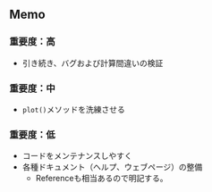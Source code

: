 ## Memo

### 重要度：高

* 引き続き、バグおよび計算間違いの検証

### 重要度：中

* `plot()`メソッドを洗練させる

### 重要度：低

* コードをメンテナンスしやすく
* 各種ドキュメント（ヘルプ、ウェブページ）の整備
   * Referenceも相当あるので明記する。
